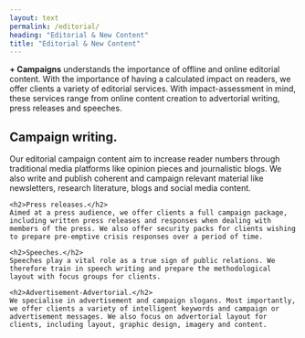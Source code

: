 ```yaml
---
layout: text
permalink: /editorial/
heading: "Editorial & New Content"
title: "Editorial & New Content"
---
```


<p>
	<b>+ Campaigns</b> understands the importance of offline and online editorial content. With the importance of having a calculated impact on readers, we offer clients a variety of editorial services. With impact-assessment in mind, these services range from online content creation to advertorial writing, press releases and speeches.
</p>
<p>
	<h2>Campaign writing.</h2>
	Our editorial campaign content aim to increase reader numbers through traditional media platforms like opinion pieces and journalistic blogs. We also write and publish coherent and campaign relevant material like newsletters, research literature, blogs and social media content.

	<h2>Press releases.</h2>
	Aimed at a press audience, we offer clients a full campaign package, including written press releases and responses when dealing with members of the press. We also offer security packs for clients wishing to prepare pre-emptive crisis responses over a period of time.

	<h2>Speeches.</h2>
	Speeches play a vital role as a true sign of public relations. We therefore train in speech writing and prepare the methodological layout with focus groups for clients.

	<h2>Advertisement-Advertorial.</h2>
	We specialise in advertisement and campaign slogans. Most importantly, we offer clients a variety of intelligent keywords and campaign or advertisement messages. We also focus on advertorial layout for clients, including layout, graphic design, imagery and content.
</p>

